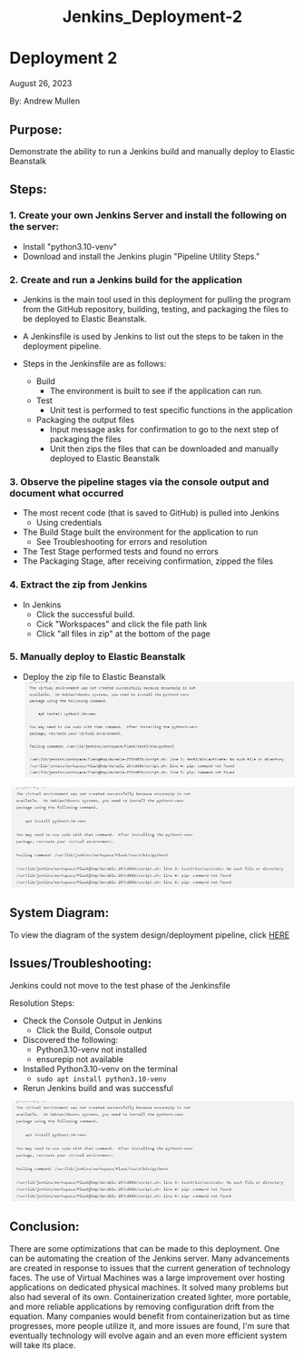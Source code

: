 
<h1 align="center">Jenkins_Deployment-2<h1> 

# Deployment 2
August 26, 2023

By: Andrew Mullen

## Purpose:

Demonstrate the ability to run a Jenkins build and manually deploy to Elastic Beanstalk

## Steps:

### 1. Create your own Jenkins Server and install the following on the server:
   - Install "python3.10-venv"
   - Download and install the Jenkins plugin "Pipeline Utility Steps." 

### 2. Create and run a Jenkins build for the application

- Jenkins is the main tool used in this deployment for pulling the program from the GitHub repository, building, testing, and packaging the files to be deployed to Elastic Beanstalk.
- A Jenkinsfile is used by Jenkins to list out the steps to be taken in the deployment pipeline.

- Steps in the Jenkinsfile are as follows:
  - Build
    - The environment is built to see if the application can run.
  - Test
    - Unit test is performed to test specific functions in the application
  - Packaging the output files
    - Input message asks for confirmation to go to the next step of packaging the files
	- Unit then zips the files that can be downloaded and manually deployed to Elastic Beanstalk

### 3. Observe the pipeline stages via the console output and document what occurred

- The most recent code (that is saved to GitHub) is pulled into Jenkins
    - Using credentials
- The Build Stage built the environment for the application to run
    - See Troubleshooting for errors and resolution
- The Test Stage performed tests and found no errors
- The Packaging Stage, after receiving confirmation, zipped the files

### 4. Extract the zip from Jenkins

- In Jenkins
    - Click the successful build.
	- Cick "Workspaces" and click the file path link
	- Click "all files in zip" at the bottom of the page

### 5. Manually deploy to Elastic Beanstalk

- Deploy the zip file to Elastic Beanstalk
![alt text](https://github.com/andmulLABS01/Deployment_2AM/blob/main/dp2_error.PNG)

![alt text](https://github.com/andmulLABS01/Deployment_2AM/blob/main/dp2_error.PNG)

## System Diagram:

To view the diagram of the system design/deployment pipeline, click [HERE](https://github.com/andmulLABS01/Deployment_2AM/blob/main/Depoyment2.drawio.png)

## Issues/Troubleshooting:

Jenkins could not move to the test phase of the Jenkinsfile

Resolution Steps:
- Check the Console Output in Jenkins
  - Click the Build, Console output
- Discovered the following:
  - Python3.10-venv not installed
  - ensurepip not available
- Installed Python3.10-venv on the terminal
  - `sudo apt install python3.10-venv`
- Rerun Jenkins build and was successful 


![alt text](https://github.com/andmulLABS01/Deployment_2AM/blob/main/dp2_error.PNG)


## Conclusion:

There are some optimizations that can be made to this deployment.  One can be automating the creation of the Jenkins server.  Many advancements are created in response to issues that the current generation of technology faces. The use of Virtual Machines was a large improvement over hosting applications on dedicated physical machines. It solved many problems but also had several of its own. Containerization created lighter, more portable, and more reliable applications by removing configuration drift from the equation. Many companies would benefit from containerization but as time progresses, more people utilize it, and more issues are found, I'm sure that eventually technology will evolve again and an even more efficient system will take its place.
